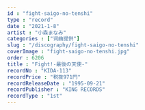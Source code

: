 ```yaml
---
id : "fight-saigo-no-tenshi"
type : "record"
date : "2021-1-8"
artist : "小森まなみ"
categories : ["词曲提供"]
slug : "/discography/fight-saigo-no-tenshi"
coverImage : "fight-saigo-no-tenshi.jpg"
order : 6206
title : "Fight!-最後の天使-"
recordNo : "KIDA-113"
recordPrice : "税抜971円"
recordReleaseDate : "1995-09-21"
recordPublisher : "KING RECORDS"
recordType : "1st"
---
```


